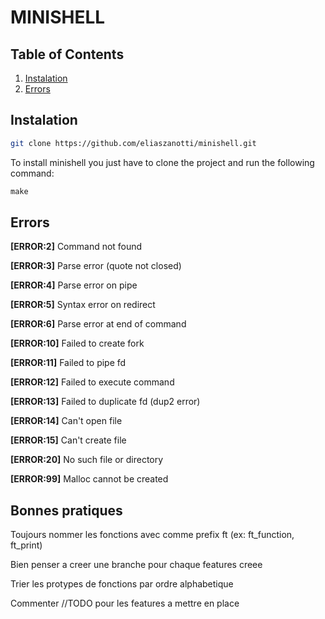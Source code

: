 # MINISHELL

## Table of Contents

1. [Instalation](#instalation)
2. [Errors](#errors)

## Instalation 

```bash
git clone https://github.com/eliaszanotti/minishell.git
```

To install minishell you just have to clone the project and run the following command:

```c
make
```

## Errors

**[ERROR:2]** Command not found

**[ERROR:3]** Parse error (quote not closed)

**[ERROR:4]** Parse error on pipe

**[ERROR:5]** Syntax error on redirect

**[ERROR:6]** Parse error at end of command

**[ERROR:10]** Failed to create fork

**[ERROR:11]** Failed to pipe fd

**[ERROR:12]** Failed to execute command

**[ERROR:13]** Failed to duplicate fd (dup2 error)

**[ERROR:14]** Can't open file

**[ERROR:15]** Can't create file

**[ERROR:20]** No such file or directory

**[ERROR:99]** Malloc cannot be created

## Bonnes pratiques

Toujours nommer les fonctions avec comme prefix ft (ex: ft\_function, ft\_print)

Bien penser a creer une branche pour chaque features creee 

Trier les protypes de fonctions par ordre alphabetique

Commenter //TODO pour les features a mettre en place
